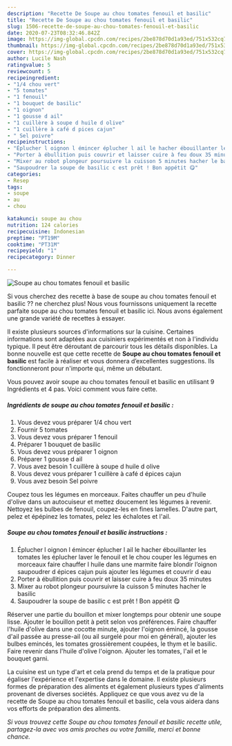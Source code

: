 ```yaml
---
description: "Recette De Soupe au chou tomates fenouil et basilic"
title: "Recette De Soupe au chou tomates fenouil et basilic"
slug: 1506-recette-de-soupe-au-chou-tomates-fenouil-et-basilic
date: 2020-07-23T08:32:46.842Z
image: https://img-global.cpcdn.com/recipes/2be878d70d1a93ed/751x532cq70/soupe-au-chou-tomates-fenouil-et-basilic-photo-principale-de-la-recette.jpg
thumbnail: https://img-global.cpcdn.com/recipes/2be878d70d1a93ed/751x532cq70/soupe-au-chou-tomates-fenouil-et-basilic-photo-principale-de-la-recette.jpg
cover: https://img-global.cpcdn.com/recipes/2be878d70d1a93ed/751x532cq70/soupe-au-chou-tomates-fenouil-et-basilic-photo-principale-de-la-recette.jpg
author: Lucile Nash
ratingvalue: 5
reviewcount: 5
recipeingredient:
- "1/4 chou vert"
- "5 tomates"
- "1 fenouil"
- "1 bouquet de basilic"
- "1 oignon"
- "1 gousse d ail"
- "1 cuillère à soupe d huile d olive"
- "1 cuillère à café d pices cajun"
- " Sel poivre"
recipeinstructions:
- "Éplucher l oignon l émincer éplucher l ail le hacher ébouillanter les tomates les éplucher laver le fenouil et le chou couper les légumes en morceaux faire chauffer l huile dans une marmite faire blondir l’oignon saupoudrer d épices cajun puis ajouter les légumes et couvrir d eau"
- "Porter à ébullition puis couvrir et laisser cuire à feu doux 35 minutes"
- "Mixer au robot plongeur poursuivre la cuisson 5 minutes hacher le basilic"
- "Saupoudrer la soupe de basilic c est prêt ! Bon appétit 😋"
categories:
- Resep
tags:
- soupe
- au
- chou

katakunci: soupe au chou 
nutrition: 124 calories
recipecuisine: Indonesian
preptime: "PT19M"
cooktime: "PT31M"
recipeyield: "1"
recipecategory: Dinner

---
```



![Soupe au chou tomates fenouil et basilic](https://img-global.cpcdn.com/recipes/2be878d70d1a93ed/751x532cq70/soupe-au-chou-tomates-fenouil-et-basilic-photo-principale-de-la-recette.jpg)

Si vous cherchez des recette à base de soupe au chou tomates fenouil et basilic ?? ne cherchez plus! Nous vous fournissons uniquement la recette parfaite soupe au chou tomates fenouil et basilic ici. Nous avons également une grande variété de recettes à essayer.

Il existe plusieurs sources d'informations sur la cuisine. Certaines informations sont adaptées aux cuisiniers expérimentés et non à l'individu typique. Il peut être déroutant de parcourir tous les détails disponibles. La bonne nouvelle est que cette recette de <strong> Soupe au chou tomates fenouil et basilic </strong> est facile à réaliser et vous donnera d’excellentes suggestions. Ils fonctionneront pour n'importe qui, même un débutant.

<!--inarticleads1-->

Vous pouvez avoir soupe au chou tomates fenouil et basilic en utilisant 9 Ingrédients et 4 pas. Voici comment vous faire cette.

##### Ingrédients de soupe au chou tomates fenouil et basilic :

1. Vous devez vous préparer 1/4 chou vert
1. Fournir 5 tomates
1. Vous devez vous préparer 1 fenouil
1. Préparer 1 bouquet de basilic
1. Vous devez vous préparer 1 oignon
1. Préparer 1 gousse d ail
1. Vous avez besoin 1 cuillère à soupe d huile d olive
1. Vous devez vous préparer 1 cuillère à café d épices cajun
1. Vous avez besoin  Sel poivre


Coupez tous les légumes en morceaux. Faites chauffer un peu d&#39;huile d&#39;olive dans un autocuiseur et mettez doucement les légumes à revenir. Nettoyez les bulbes de fenouil, coupez-les en fines lamelles. D&#39;autre part, pelez et épépinez les tomates, pelez les échalotes et l&#39;ail. 

<!--inarticleads2-->

##### Soupe au chou tomates fenouil et basilic instructions :

1. Éplucher l oignon l émincer éplucher l ail le hacher ébouillanter les tomates les éplucher laver le fenouil et le chou couper les légumes en morceaux faire chauffer l huile dans une marmite faire blondir l’oignon saupoudrer d épices cajun puis ajouter les légumes et couvrir d eau
1. Porter à ébullition puis couvrir et laisser cuire à feu doux 35 minutes
1. Mixer au robot plongeur poursuivre la cuisson 5 minutes hacher le basilic
1. Saupoudrer la soupe de basilic c est prêt ! Bon appétit 😋


Réserver une partie du bouillon et mixer longtemps pour obtenir une soupe lisse. Ajouter le bouillon petit à petit selon vos préférences. Faire chauffer l&#39;huile d&#39;olive dans une cocotte minute, ajouter l&#39;oignon émincé, la gousse d&#39;ail passée au presse-ail (ou ail surgelé pour moi en général), ajouter les bulbes emincés, les tomates grossièrement coupées, le thym et le basilic. Faire revenir dans l&#39;huile d&#39;olive l&#39;oignon. Ajouter les tomates, l&#39;ail et le bouquet garni. 

<!--inarticleads1-->

<p>
La cuisine est un type d'art et cela prend du temps et de la pratique pour égaliser l'expérience et l'expertise dans le domaine. Il existe plusieurs formes de préparation des aliments et également plusieurs types d'aliments provenant de diverses sociétés. Appliquez ce que vous avez vu de la recette de Soupe au chou tomates fenouil et basilic, cela vous aidera dans vos efforts de préparation des aliments.
</p>

<p>
<i>Si vous trouvez cette Soupe au chou tomates fenouil et basilic recette utile, partagez-la avec vos amis proches ou votre famille, merci et bonne chance.</i>
</p>
